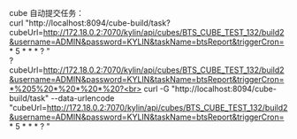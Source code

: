 cube 自动提交任务：<br>
curl "http://localhost:8094/cube-build/task?cubeUrl=http://172.18.0.2:7070/kylin/api/cubes/BTS_CUBE_TEST_132/build2&username=ADMIN&password=KYLIN&taskName=btsReport&triggerCron=* 5 * * * ? "<br>
?cubeUrl=http://172.18.0.2:7070/kylin/api/cubes/BTS_CUBE_TEST_132/build2&username=ADMIN&password=KYLIN&taskName=btsReport&triggerCron=*%205%20*%20*%20*%20?<br>
curl -G "http://localhost:8094/cube-build/task" --data-urlencode "cubeUrl=http://172.18.0.2:7070/kylin/api/cubes/BTS_CUBE_TEST_132/build2&username=ADMIN&password=KYLIN&taskName=btsReport&triggerCron=* 5 * * * ? "
 